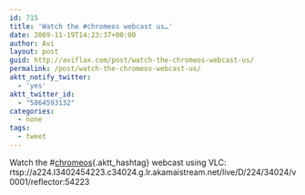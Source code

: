 ```yaml
---
id: 715
title: 'Watch the #chromeos webcast us…'
date: 2009-11-19T14:23:37+00:00
author: Avi
layout: post
guid: http://aviflax.com/post/watch-the-chromeos-webcast-us/
permalink: /post/watch-the-chromeos-webcast-us/
aktt_notify_twitter:
  - 'yes'
aktt_twitter_id:
  - "5864593132"
categories:
  - none
tags:
  - tweet
---
```

Watch the #[chromeos](http://search.twitter.com/search?q=%23chromeos){.aktt_hashtag} webcast using VLC: rtsp://a224.l3402454223.c34024.g.lr.akamaistream.net/live/D/224/34024/v0001/reflector:54223